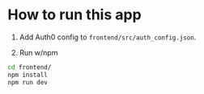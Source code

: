 # How to run this app

1. Add Auth0 config to `frontend/src/auth_config.json`.

2. Run w/npm

```sh
cd frontend/
npm install
npm run dev
```